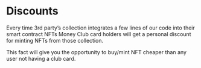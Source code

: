 # Discounts

Every time 3rd party’s collection integrates a few lines of our code into their smart contract NFTs Money Club card holders will get a personal discount for minting NFTs from those collection.

This fact will give you the opportunity to buy/mint NFT cheaper than any user not having a club card.
